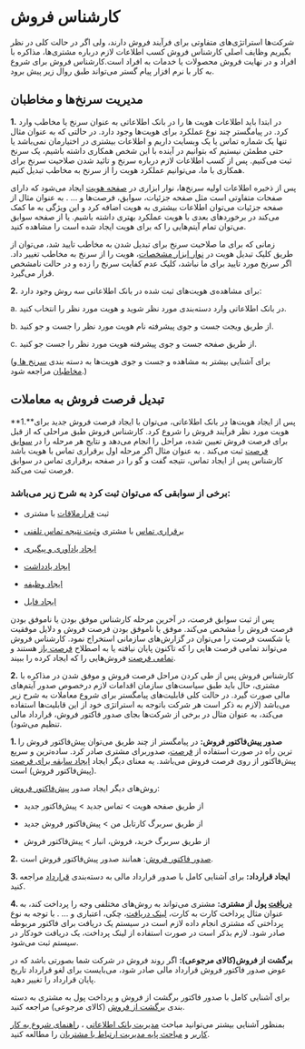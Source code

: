 # کارشناس فروش  

شرکت‌ها استراتژی‌های متفاوتی برای فرآیند فروش دارند، ولی اگر در حالت کلی در نظر بگیریم وظایف اصلی کارشناس فروش کسب اطلاعات لازم درباره مشتری‌ها، مذاکره با افراد و در نهایت فروش محصولات یا خدمات به افراد است.کارشناس فروش برای شروع به کار با نرم افزار پیام گستر می‌تواند طبق روال زیر پیش برود.

## مدیریت سرنخ‌ها و مخاطبان


**1.** در ابتدا باید اطلاعات هویت ها را در بانک اطلاعاتی به عنوان سرنخ یا مخاطب وارد کرد. در پیامگستر چند نوع عملکرد برای هویت‌ها وجود دارد. در حالتی که به عنوان مثال تنها یک شماره تماس یا یک وبسایت داریم و اطلاعات بیشتری در اختیارمان نمی‌باشد یا حتی مطمئن نیستیم که بتوانیم در آینده با این شخص همکاری داشته باشیم، یک سرنخ ثبت می‌کنیم. پس از کسب اطلاعات لازم درباره سرنخ و تائید شدن صلاحیت سرنخ برای همکاری با ما، می‌توانیم عملکرد هویت را از سرنخ به مخاطب تبدیل کنیم.

پس از ذخیره اطلاعات اولیه سرنخ‌ها، نوار ابزاری در [صفحه هویت](http://septadocs.1st.co.com/payamgostar/documents/%D9%85%D8%B9%D8%B1%D9%81%DB%8C-%D8%B5%D9%81%D8%AD%D8%A7%D8%AA-%D9%87%D9%88%DB%8C%D8%AA?selectedId=8f45e66a-acab-40f0-a573-fe0e259eee8c&menuItemType=2) ایجاد می‌شود که دارای صفحات متفاوتی است مثل صفحه جزئیات، سوابق، فرصت‌ها و ... . به عنوان مثال از صفحه جزئیات می‌توان اطلاعات بیشتری به هویت اضافه کرد و این ویژگی به ما کمک می‌کند در برخوردهای بعدی با هویت عملکرد بهتری داشته باشیم. یا از صفحه سوابق می‌توان تمام آیتم‌هایی را که برای هویت ایجاد شده است را مشاهده کنید.

زمانی که برای ما صلاحیت سرنخ برای تبدیل شدن به مخاطب تایید شد، می‌توان از طریق کلیک تبدیل هویت در [نوار ابزار مشخصات](http://septadocs.1st.co.com/payamgostar/documents/%D9%86%D9%88%D8%A7%D8%B1-%D8%A7%D8%A8%D8%B2%D8%A7%D8%B1-%D9%85%D8%B4%D8%AE%D8%B5%D8%A7%D8%AA-?selectedId=288178a0-03cf-43e7-5519-08d966729247&menuItemType=1&versionId=a1cb5bd2-9978-4ca7-b9d6-08d951882868)، هویت را از سرنخ به مخاطب تغییر داد. اگر سرنخ مورد تایید برای ما نباشد، کلیک عدم کفایت سرنخ را زده و در حالت نامشخص قرار می‌گیرد.

**2.** برای مشاهده‌ی هویت‌های ثبت شده در بانک اطلاعاتی سه روش وجود دارد:

a. در بانک اطلاعاتی وارد دسته‌بندی مورد نظر شوید و هویت مورد نظر را انتخاب کنید.

b. از طریق ویجت جست و جوی پیشرفته نام هویت مورد نظر را جست و جو کنید. 

c. از طریق صفحه جست و جوی پیشرفته هویت مورد نظر را جست جو کنید.

(برای آشنایی بیشتر به مشاهده و جست و جوی هویت‌ها به دسته بندی [سرنخ ‌ها و مخاطبان](http://septadocs.1st.co.com/payamgostar/documents/%D9%85%D8%AF%DB%8C%D8%B1%DB%8C%D8%AA-%D8%B3%D8%B1%D9%86%D8%AE%E2%80%8C%D9%87%D8%A7-%D9%88-%D9%85%D8%AE%D8%A7%D8%B7%D8%A8%D8%A7%D9%86?selectedId=8b956fef-e0f6-4a95-3d55-08d97b38a3fd&menuItemType=2) مراجعه شود.)

## تبدیل فرصت فروش به معاملات

**1.**پس از ایجاد هویت‌ها در بانک اطلاعاتی، می‌توان با ایجاد فرصت فروش جدید برای هویت‌ مورد نظر فرآیند فروش را شروع کرد. کارشناس فروش طبق مراحلی که از قبل برای فرصت فروش تعیین شده، مراحل را انجام می‌دهد و نتایج هر مرحله را در [سوابق فرصت](http://septadocs.1st.co.com/payamgostar/documents/%D8%B3%D9%88%D8%A7%D8%A8%D9%82-%D9%81%D8%B1%D8%B5%D8%AA?selectedId=2f71885a-185e-4b93-8a62-08d97b505ea2&menuItemType=1&versionId=a1cb5bd2-9978-4ca7-b9d6-08d951882868) ثبت می‌کند . به عنوان مثال اگر مرحله اول برقراری تماس با هویت باشد کارشناس پس از ایجاد تماس، نتیجه گفت و گو را در صفحه برقراری تماس در سوابق فرصت ثبت می‌کند.

### برخی از  سوابقی که می‌توان ثبت کرد به شرح زیر می‌باشد:

-	ثبت [قرارملاقات](http://septadocs.1st.co.com/payamgostar/documents/%D8%A7%DB%8C%D8%AC%D8%A7%D8%AF-%D9%82%D8%B1%D8%A7%D8%B1%D9%85%D9%84%D8%A7%D9%82%D8%A7%D8%AA?selectedId=17000758-0237-4333-8d4d-08d977603f16&menuItemType=1&versionId=a1cb5bd2-9978-4ca7-b9d6-08d951882868) با مشتری 

-	[برقراری تماس]( http://septadocs.1st.co.com/payamgostar/documents/%D8%A8%D8%B1%D9%82%D8%B1%D8%A7%D8%B1%DB%8C-%D8%AA%D9%85%D8%A7%D8%B3?selectedId=cf1b30ef-d99f-4657-a0b9-8546f7816007&menuItemType=2) با مشتری و[ثبت نتیجه تماس تلفنی]( http://septadocs.1st.co.com/payamgostar/documents/%D8%AB%D8%A8%D8%AA-%D8%AA%D9%85%D8%A7%D8%B3-%D8%AA%D9%84%D9%81%D9%86%DB%8C?selectedId=0c6650cf-3b7e-4587-553a-08d966729247&menuItemType=1&versionId=a1cb5bd2-9978-4ca7-b9d6-08d951882868) 

-	[ایجاد یادآوری و پیگیری]( http://septadocs.1st.co.com/payamgostar/documents/%D8%AB%D8%A8%D8%AA-%DB%8C%D8%A7%D8%AF%D8%A2%D9%88%D8%B1%DB%8C-%D9%88-%D9%BE%DB%8C%DA%AF%DB%8C%D8%B1%DB%8C?selectedId=94dabd68-9f08-4a31-8d2d-08d977603f16&menuItemType=1&versionId=a1cb5bd2-9978-4ca7-b9d6-08d951882868) 

-	[ایجاد یادداشت](http://septadocs.1st.co.com/payamgostar/documents/%D8%A7%DB%8C%D8%AC%D8%A7%D8%AF-%DB%8C%D8%A7%D8%AF%D8%AF%D8%A7%D8%B4%D8%AA?selectedId=d46577e8-14b0-440d-f898-08d97c04b0cb&menuItemType=1&versionId=a1cb5bd2-9978-4ca7-b9d6-08d951882868) 

-	[ایجاد وظیفه]( http://septadocs.1st.co.com/payamgostar/documents/%D8%A7%DB%8C%D8%AC%D8%A7%D8%AF-%D9%88%D8%B8%DB%8C%D9%81%D9%87?selectedId=637a6257-710e-4b12-8d31-08d977603f16&menuItemType=1&versionId=a1cb5bd2-9978-4ca7-b9d6-08d951882868)

-	[ایجاد فایل](http://septadocs.1st.co.com/payamgostar/documents/%D8%A7%DB%8C%D8%AC%D8%A7%D8%AF-%D9%81%D8%A7%DB%8C%D9%84-?selectedId=7d04d160-c9ee-42df-f89a-08d97c04b0cb&menuItemType=1&versionId=a1cb5bd2-9978-4ca7-b9d6-08d951882868) 

پس از ثبت سوابق فرصت، در آخرین مرحله کارشناس موفق بودن یا ناموفق بودن فرصت فروش را مشخص می‌کند. موفق یا ناموفق بودن فرصت فروش و دلایل موفقیت یا شکست فرصت را می‌توان در گزارش‌‌های سازمانی استخراج نمود. کارشناس فروش می‌تواند تمامی فرصت هایی را که تاکنون پایان نیافته‌ یا به اصطلاح [فرصت باز](http://septadocs.1st.co.com/payamgostar/documents/%D9%81%D8%B1%D8%B5%D8%AA%E2%80%8C%D9%87%D8%A7%DB%8C-%D8%A8%D8%A7%D8%B2-%D9%87%D8%B1-%DA%A9%D8%A7%D8%B1%D8%A8%D8%B1?selectedId=643c9f75-4037-45a5-5477-08d966729247&menuItemType=1&versionId=a1cb5bd2-9978-4ca7-b9d6-08d951882868) هستند و [تمامی فرصت]( http://septadocs.1st.co.com/payamgostar/documents/%D9%84%DB%8C%D8%B3%D8%AA-%D8%AA%D9%85%D8%A7%D9%85%DB%8C-%D9%81%D8%B1%D8%B5%D8%AA%E2%80%8C%D9%87%D8%A7?selectedId=6495a443-2c9a-44aa-5476-08d966729247&menuItemType=1&versionId=a1cb5bd2-9978-4ca7-b9d6-08d951882868) فروش‌هایی را که ایجاد کرده را ببیند.
 
**2.** کارشناس فروش پس از طی کردن مراحل فرصت فروش و موفق شدن در مذاکره با مشتری، حال باید طبق سیاست‌های سازمان اقدامات لازم درخصوص صدور آیتم‌های مالی صورت گیرد. در حالت کلی قابلیت‌های پیامگستر برای شروع معاملات به شرح زیر می‌باشد (لازم به ذکر است هر شرکت باتوجه به استراتژی خود از این قابلیت‌ها استفاده می‌کند، به عنوان مثال در برخی از شرکت‌ها بجای صدور فاکتور فروش، قرارداد مالی تنظیم می‌شود).

**1. صدور پیش‌فاکتور فروش:** در پیامگستر از چند طریق می‌توان پیش‌فاکتور فروش را برای مشتری صادر کرد. ساده‌ترین و سریع‌‎ترین راه در صورت استفاده از [فرصت](http://septadocs.1st.co.com/payamgostar/documents/%D8%A7%DB%8C%D8%AC%D8%A7%D8%AF-%D9%81%D8%B1%D8%B5%D8%AA?selectedId=8b024b7e-ebe6-4bd7-8a61-08d97b505ea2&menuItemType=1&versionId=a1cb5bd2-9978-4ca7-b9d6-08d951882868)، صدور پیش‌فاکتور از روی فرصت فروش می‌باشد. یه معنای دیگر ایجاد [ایجاد سابقه برای فرصت](http://septadocs.1st.co.com/payamgostar/documents/%D8%B3%D9%88%D8%A7%D8%A8%D9%82-%D9%81%D8%B1%D8%B5%D8%AA?selectedId=2f71885a-185e-4b93-8a62-08d97b505ea2&menuItemType=1&versionId=a1cb5bd2-9978-4ca7-b9d6-08d951882868) (پیش‌فاکتور فروش)  است.

روش‌های دیگر ایجاد صدور [پیش‌فاکتور فروش]( http://septadocs.1st.co.com/payamgostar/documents/%D9%BE%DB%8C%D8%B4-%D9%81%D8%A7%DA%A9%D8%AA%D9%88%D8%B1-%D9%88-%D9%81%D8%A7%DA%A9%D8%AA%D9%88%D8%B1-%D8%AC%D8%AF%DB%8C%D8%AF?selectedId=a6726d38-4627-48c5-53b6-08d966729247&menuItemType=1&versionId=a1cb5bd2-9978-4ca7-b9d6-08d951882868):

-	از طریق صفحه هویت > تماس جدید > پیش‌فاکتور جدید

-	از طریق سربرگ کارتابل من > پیش‌فاکتور فروش جدید

-	از طریق سربرگ خرید، فروش، انبار > پیش‌فاکتور فروش

**2.** [صدور فاکتور فروش]( http://septadocs.1st.co.com/payamgostar/documents/%D9%BE%DB%8C%D8%B4-%D9%81%D8%A7%DA%A9%D8%AA%D9%88%D8%B1-%D9%88-%D9%81%D8%A7%DA%A9%D8%AA%D9%88%D8%B1-%D8%AC%D8%AF%DB%8C%D8%AF?selectedId=a6726d38-4627-48c5-53b6-08d966729247&menuItemType=1&versionId=a1cb5bd2-9978-4ca7-b9d6-08d951882868): همانند صدور پیش‌فاکتور فروش است. 

**3. ایجاد قرارداد:**  برای آشنایی کامل با صدور قرارداد مالی به دسته‌بندی [قرارداد]( http://septadocs.1st.co.com/payamgostar/documents/%D9%82%D8%B1%D8%A7%D8%B1%D8%AF%D8%A7%D8%AF?selectedId=d7eb83f6-fa95-4779-9272-e0728d94ff7c&menuItemType=2) مراجعه کنید.

**4. [دریافت]( http://septadocs.1st.co.com/payamgostar/documents/%D8%A7%DB%8C%D8%AC%D8%A7%D8%AF-%D8%AF%D8%B1%DB%8C%D8%A7%D9%81%D8%AA?selectedId=31491373-802e-42c1-bfe1-08d8aa30562d&menuItemType=2) پول از مشتری:** مشتری می‌تواند به روش‌های مختلفی وجه را پرداخت کند، به عنوان مثال پرداخت کارت به کارت، [لینک دریافت](http://septadocs.1st.co.com/payamgostar/documents/%D9%85%D8%AF%DB%8C%D8%B1%DB%8C%D8%AA-%D9%81%D8%B1%D9%88%D8%B4?selectedId=4ff19eb3-e7ed-4beb-f613-08d7db063b50&menuItemType=2#)، چکی، اعتباری و ... . با توجه به نوع پرداختی که مشتری انجام داده لازم است در سیستم یک دریافت برای فاکتور مربوطه صادر شود. لازم بذکر است در صورت استفاده از لینک پرداخت، یک دریافت خودکار در سیستم ثبت ‌می‌شود.

**برگشت از فروش(کالای مرجوعی):** اگر روند فروش در شرکت شما بصورتی باشد که در عوض صدور فاکتور فروش قرارداد مالی صادر شود، می‌بایست برای لغو قرارداد تاریخ پایان قرارداد را تغییر دهید.

برای آشنایی کامل با صدور فاکتور برگشت از فروش و پرداخت پول به مشتری به دسته بندی [برگشت از فروش]( http://septadocs.1st.co.com/payamgostar/documents/%D9%85%D8%A8%D8%A7%D9%86%DB%8C-%D8%A8%D8%B1%DA%AF%D8%B4%D8%AA-%D8%A7%D8%B2-%D9%81%D8%B1%D9%88%D8%B4?selectedId=8f294cd9-60c0-4cf3-bfe9-08d8aa30562d&menuItemType=2) (کالای مرجوعی) مراجعه کنید.

بمنظور آشنایی بیشتر می‌توانید مباحث [مدیریت بانک اطلاعاتی]( http://septadocs.1st.co.com/payamgostar/documents/%D9%85%D8%AF%DB%8C%D8%B1%DB%8C%D8%AA-%D8%A8%D8%A7%D9%86%DA%A9-%D8%A7%D8%B7%D9%84%D8%A7%D8%B9%D8%A7%D8%AA%DB%8C?selectedId=d8a52da1-efc2-40db-7169-08d8a996e9ef&menuItemType=2)
، [راهنمای شروع به کار کاربر]( http://septadocs.1st.co.com/payamgostar/documents/%D8%B1%D8%A7%D9%87%D9%86%D9%85%D8%A7%DB%8C-%D8%B4%D8%B1%D9%88%D8%B9-%D8%A8%D9%87-%DA%A9%D8%A7%D8%B1-%DA%A9%D8%A7%D8%B1%D8%A8%D8%B1-?selectedId=73153c21-ee60-434f-7177-08d8a996e9ef&menuItemType=2)
 و [مباحث پایه مدیریت ارتباط با مشتریان]( http://septadocs.1st.co.com/payamgostar/documents/%D9%85%D8%A8%D8%A7%D8%AD%D8%AB-%D9%BE%D8%A7%DB%8C%D9%87-%D9%85%D8%AF%DB%8C%D8%B1%DB%8C%D8%AA-%D8%A7%D8%B1%D8%AA%D8%A8%D8%A7%D8%B7-%D8%A8%D8%A7-%D9%85%D8%B4%D8%AA%D8%B1%DB%8C%D8%A7%D9%86?selectedId=1bae0f76-ab56-4d8b-f612-08d7db063b50&menuItemType=2) را مطالعه کنید.
